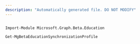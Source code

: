 ```yaml
---
description: "Automatically generated file. DO NOT MODIFY"
---
```


```powershellv2

Import-Module Microsoft.Graph.Beta.Education

Get-MgBetaEducationSynchronizationProfile

```